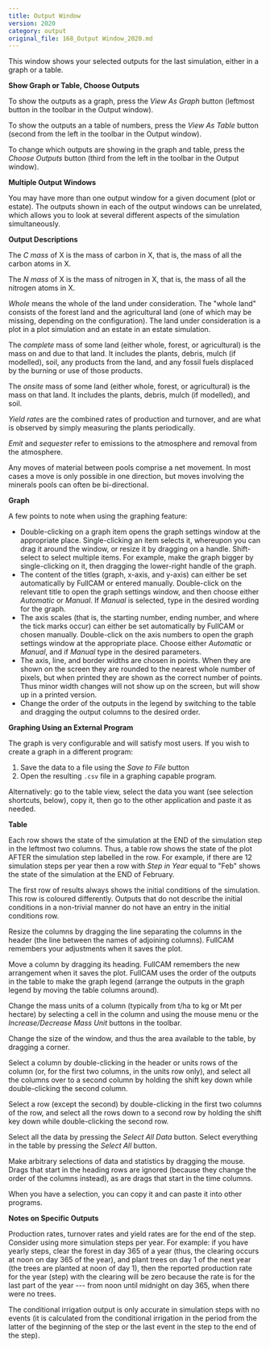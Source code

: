 ```yaml
---
title: Output Window
version: 2020
category: output
original_file: 168_Output Window_2020.md
---
```


This window shows your selected outputs for the last simulation, either
in a graph or a table.

**Show Graph or Table, Choose Outputs**

To show the outputs as a graph, press the *View As Graph* button
(leftmost button in the toolbar in the Output window).

To show the outputs an a table of numbers, press the *View As Table*
button (second from the left in the toolbar in the Output window).

To change which outputs are showing in the graph and table, press the
*Choose Outputs* button (third from the left in the toolbar in the
Output window).

**Multiple Output Windows**

You may have more than one output window for a given document (plot or
estate). The outputs shown in each of the output windows can be
unrelated, which allows you to look at several different aspects of the
simulation simultaneously.

**Output Descriptions**

The *C mass* of X is the mass of carbon in X, that is, the mass of all
the carbon atoms in X.

The *N mass* of X is the mass of nitrogen in X, that is, the mass of all
the nitrogen atoms in X.

*Whole* means the whole of the land under consideration. The "whole
land" consists of the forest land and the agricultural land (one of
which may be missing, depending on the configuration). The land under
consideration is a plot in a plot simulation and an estate in an estate
simulation.

The *complete* mass of some land (either whole, forest, or agricultural)
is the mass on and due to that land. It includes the plants, debris,
mulch (if modelled), soil, any products from the land, and any fossil
fuels displaced by the burning or use of those products.

The *onsite* mass of some land (either whole, forest, or agricultural)
is the mass on that land. It includes the plants, debris, mulch (if
modelled), and soil.

*Yield rates* are the combined rates of production and turnover, and are
what is observed by simply measuring the plants periodically.

*Emit* and *sequester* refer to emissions to the atmosphere and removal
from the atmosphere.

Any moves of material between pools comprise a net movement. In most
cases a move is only possible in one direction, but moves involving the
minerals pools can often be bi-directional.

**Graph**

A few points to note when using the graphing feature:

- Double-clicking on a graph item opens the graph settings window at the
  appropriate place. Single-clicking an item selects it, whereupon you
  can drag it around the window, or resize it by dragging on a handle.
  Shift-select to select multiple items. For example, make the graph
  bigger by single-clicking on it, then dragging the lower-right handle
  of the graph.
- The content of the titles (graph, x-axis, and y-axis) can either be
  set automatically by FullCAM or entered manually. Double-click on the
  relevant title to open the graph settings window, and then choose
  either *Automatic* or *Manual*. If *Manual* is selected, type in the
  desired wording for the graph.
- The axis scales (that is, the starting number, ending number, and
  where the tick marks occur) can either be set automatically by FullCAM
  or chosen manually. Double-click on the axis numbers to open the graph
  settings window at the appropriate place. Choose either *Automatic* or
  *Manual*, and if *Manual* type in the desired parameters.
- The axis, line, and border widths are chosen in points. When they are
  shown on the screen they are rounded to the nearest whole number of
  pixels, but when printed they are shown as the correct number of
  points. Thus minor width changes will not show up on the screen, but
  will show up in a printed version.
- Change the order of the outputs in the legend by switching to the
  table and dragging the output columns to the desired order.

**Graphing Using an External Program**

The graph is very configurable and will satisfy most users. If you wish
to create a graph in a different program:

1.  Save the data to a file using the *Save to File* button
2.  Open the resulting `.csv` file in a graphing capable program.

Alternatively: go to the table view, select the data you want (see
selection shortcuts, below), copy it, then go to the other application
and paste it as needed.

**Table**

Each row shows the state of the simulation at the END of the simulation
step in the leftmost two columns. Thus, a table row shows the state of
the plot AFTER the simulation step labelled in the row. For example, if
there are 12 simulation steps per year then a row with *Step in Year*
equal to "Feb" shows the state of the simulation at the END of February.

The first row of results always shows the initial conditions of the
simulation. This row is coloured differently. Outputs that do not
describe the initial conditions in a non-trivial manner do not have an
entry in the initial conditions row.

Resize the columns by dragging the line separating the columns in the
header (the line between the names of adjoining columns). FullCAM
remembers your adjustments when it saves the plot.

Move a column by dragging its heading. FullCAM remembers the new
arrangement when it saves the plot. FullCAM uses the order of the
outputs in the table to make the graph legend (arrange the outputs in
the graph legend by moving the table columns around).

Change the mass units of a column (typically from t/ha to kg or Mt per
hectare) by selecting a cell in the column and using the mouse menu or
the *Increase/Decrease Mass Unit* buttons in the toolbar.

Change the size of the window, and thus the area available to the
table, by dragging a corner.

Select a column by double-clicking in the header or units rows of the
column (or, for the first two columns, in the units row only), and
select all the columns over to a second column by holding the shift key
down while double-clicking the second column.

Select a row (except the second) by double-clicking in the first two
columns of the row, and select all the rows down to a second row by
holding the shift key down while double-clicking the second row.

Select all the data by pressing the *Select All Data* button. Select
everything in the table by pressing the *Select All* button.

Make arbitrary selections of data and statistics by dragging the mouse.
Drags that start in the heading rows are ignored (because they change
the order of the columns instead), as are drags that start in the time
columns.

When you have a selection, you can copy it and can paste it into other
programs.

**Notes on Specific Outputs**

Production rates, turnover rates and yield rates are for the end of the
step. Consider using more simulation steps per year. For example: if you
have yearly steps, clear the forest in day 365 of a year (thus, the
clearing occurs at noon on day 365 of the year), and plant trees on day
1 of the next year (the trees are planted at noon of day 1), then the
reported production rate for the year (step) with the clearing will be
zero because the rate is for the last part of the year --- from noon
until midnight on day 365, when there were no trees.

The conditional irrigation output is only accurate in simulation steps
with no events (it is calculated from the conditional irrigation in the
period from the latter of the beginning of the step or the last event in
the step to the end of the step).
